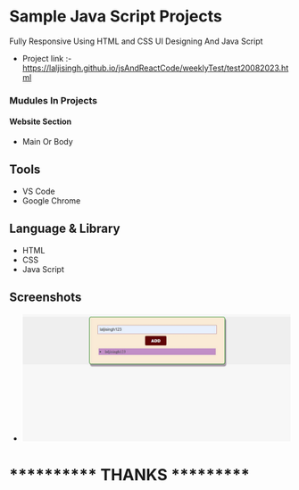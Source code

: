 
# Sample Java Script Projects 

Fully Responsive Using HTML and CSS UI Designing
And Java Script



- Project link :-  https://laljisingh.github.io/jsAndReactCode/weeklyTest/test20082023.html




### Mudules In Projects
#### Website Section
* Main Or Body
## Tools
- VS Code
- Google Chrome
## Language & Library
- HTML
- CSS
- Java Script


## Screenshots

- ![App Screenshot](https://github.com/laljisingh/jsAndReactCode/blob/main/ClassAssignment/Capture.JPG?raw=true)


# ********** **THANKS** *********






